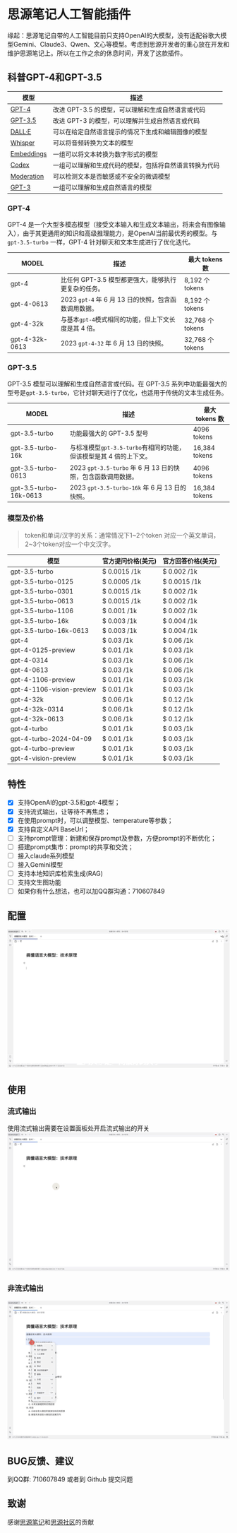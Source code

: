 # 思源笔记人工智能插件

缘起：思源笔记自带的人工智能目前只支持OpenAI的大模型，没有适配谷歌大模型Gemini、Claude3、Qwen、文心等模型。考虑到思源开发者的重心放在开发和维护思源笔记上。所以在工作之余的休息时间，开发了这款插件。


## 科普GPT-4和GPT-3.5

| 模型 | 描述                                                   |
| ------ | -------------------------------------------------------- |
| [GPT-4](https://platform.openai.com/docs/models/gpt-4)     | 改进 GPT-3.5 的模型，可以理解和生成自然语言或代码      |
| [GPT-3.5](https://platform.openai.com/docs/models/gpt-3-5)     | 改进 GPT-3 的模型，可以理解并生成自然语言或代码        |
| [DALL·E](https://platform.openai.com/docs/models/dall-e)     | 可以在给定自然语言提示的情况下生成和编辑图像的模型     |
| [Whisper](https://platform.openai.com/docs/models/whisper)     | 可以将音频转换为文本的模型                             |
| [Embeddings](https://platform.openai.com/docs/models/embeddings)     | 一组可以将文本转换为数字形式的模型                     |
| [Codex](https://platform.openai.com/docs/models/codex)     | 一组可以理解和生成代码的模型，包括将自然语言转换为代码 |
| [Moderation](https://platform.openai.com/docs/models/moderation)     | 可以检测文本是否敏感或不安全的微调模型                 |
| [GPT-3](https://platform.openai.com/docs/models/gpt-3)     | 一组可以理解和生成自然语言的模型                       |

### GPT-4

GPT-4 是一个大型多模态模型（接受文本输入和生成文本输出，将来会有图像输入），由于其更通用的知识和高级推理能力，是OpenAI当前最优秀的模型。与 `gpt-3.5-turbo` 一样，GPT-4 针对聊天和文本生成进行了优化迭代。

| MODEL          | 描述                                                | 最大 tokens 数   |
| ---------------- | ----------------------------------------------------- | ------------------ |
| gpt-4          | 比任何 GPT-3.5 模型都更强大，能够执行更复杂的任务。 | 8,192 个 tokens  |
| gpt-4-0613     | 2023 `gpt-4` 年 6 月 13 日的快照，包含函数调用数据。       | 8,192 个 tokens  |
| gpt-4-32k      | 与基本`gpt-4`模式相同的功能，但上下文长度是其 4 倍。       | 32,768 个 tokens |
| gpt-4-32k-0613 | 2023 `gpt-4-32` 年 6 月 13 日的快照。                         | 32,768 个 tokens |

### GPT-3.5

GPT-3.5 模型可以理解和生成自然语言或代码。在 GPT-3.5 系列中功能最强大的型号是`gpt-3.5-turbo`，它针对聊天进行了优化，也适用于传统的文本生成任务。

| MODEL                  | 描述                                                | 最大 tokens 数 |
| ------------------------ | ----------------------------------------------------- | ---------------- |
| gpt-3.5-turbo          | 功能最强大的 GPT-3.5 型号                           | 4096 tokens    |
| gpt-3.5-turbo-16k      | 与标准模型`gpt-3.5-turbo`有相同的功能，但该模型是其 4 倍的上下文。 | 16,384 tokens  |
| gpt-3.5-turbo-0613     | 2023 `gpt-3.5-turbo` 年 6 月 13 日的快照，包含函数调用数据。       | 4096 tokens    |
| gpt-3.5-turbo-16k-0613 | 2023 `gpt-3.5-turbo-16k` 年 6 月 13 日的快照。                         | 16,384 tokens  |

### 模型及价格
> token和单词/汉字的关系：通常情况下1~2个token 对应一个英文单词，2~3个token对应一个中文汉字。

| 模型                      | 官方提问价格(美元) | 官方回答价格(美元) |
| --------------------------- | -------------------- | -------------------- |
| gpt-3.5-turbo             | $ 0.0015 /1k       | $ 0.002 /1k        |
| gpt-3.5-turbo-0125        | $ 0.0005 /1k       | $ 0.0015 /1k       |
| gpt-3.5-turbo-0301        | $ 0.0015 /1k       | $ 0.002 /1k        |
| gpt-3.5-turbo-0613        | $ 0.0015 /1k       | $ 0.002 /1k        |
| gpt-3.5-turbo-1106        | $ 0.001 /1k        | $ 0.002 /1k        |
| gpt-3.5-turbo-16k         | $ 0.003 /1k        | $ 0.004 /1k        |
| gpt-3.5-turbo-16k-0613    | $ 0.003 /1k        | $ 0.004 /1k        |
| gpt-4                     | $ 0.03 /1k         | $ 0.06 /1k         |
| gpt-4-0125-preview        | $ 0.01 /1k         | $ 0.03 /1k         |
| gpt-4-0314                | $ 0.03 /1k         | $ 0.06 /1k         |
| gpt-4-0613                | $ 0.03 /1k         | $ 0.06 /1k         |
| gpt-4-1106-preview        | $ 0.01 /1k         | $ 0.03 /1k         |
| gpt-4-1106-vision-preview | $ 0.01 /1k         | $ 0.03 /1k         |
| gpt-4-32k                 | $ 0.06 /1k         | $ 0.12 /1k         |
| gpt-4-32k-0314            | $ 0.06 /1k         | $ 0.12 /1k         |
| gpt-4-32k-0613            | $ 0.06 /1k         | $ 0.12 /1k         |
| gpt-4-turbo               | $ 0.01 /1k         | $ 0.03 /1k         |
| gpt-4-turbo-2024-04-09    | $ 0.01 /1k         | $ 0.03 /1k         |
| gpt-4-turbo-preview       | $ 0.01 /1k         | $ 0.03 /1k         |
| gpt-4-vision-preview      | $ 0.01 /1k         | $ 0.03 /1k         |

## 特性
- [x] 支持OpenAI的gpt-3.5和gpt-4模型；
- [x] 支持流式输出，让等待不再焦虑；
- [x] 在使用prompt时，可以调整模型、temperature等参数；
- [x] 支持自定义API BaseUrl；
- [ ] 支持prompt管理：新建和保存prompt及参数，方便prompt的不断优化；
- [ ] 搭建prompt集市：prompt的共享和交流；
- [ ] 接入claude系列模型
- [ ] 接入Gemini模型
- [ ] 支持本地知识库检索生成(RAG)
- [ ] 支持文生图功能
- [ ] 如果你有什么想法，也可以加QQ群沟通：710607849

## 配置
![设置](settings.gif)

## 使用
### 流式输出
使用流式输出需要在设置面板处开启流式输出的开关
![流式输出](stream.gif)
### 非流式输出
![非流式输出](no_stream.gif)

## 

## BUG反馈、建议
到QQ群: 710607849
或者到 Github 提交问题
## 致谢
感谢[思源笔记](https://b3log.org/siyuan/)和[思源社区](https://docs.siyuan-note.club/zh-Hans/guide/)的贡献